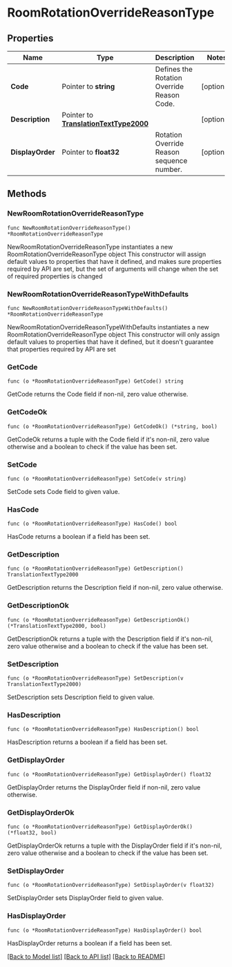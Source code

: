 # RoomRotationOverrideReasonType

## Properties

Name | Type | Description | Notes
------------ | ------------- | ------------- | -------------
**Code** | Pointer to **string** | Defines the Rotation Override Reason Code. | [optional] 
**Description** | Pointer to [**TranslationTextType2000**](TranslationTextType2000.md) |  | [optional] 
**DisplayOrder** | Pointer to **float32** | Rotation Override Reason sequence number. | [optional] 

## Methods

### NewRoomRotationOverrideReasonType

`func NewRoomRotationOverrideReasonType() *RoomRotationOverrideReasonType`

NewRoomRotationOverrideReasonType instantiates a new RoomRotationOverrideReasonType object
This constructor will assign default values to properties that have it defined,
and makes sure properties required by API are set, but the set of arguments
will change when the set of required properties is changed

### NewRoomRotationOverrideReasonTypeWithDefaults

`func NewRoomRotationOverrideReasonTypeWithDefaults() *RoomRotationOverrideReasonType`

NewRoomRotationOverrideReasonTypeWithDefaults instantiates a new RoomRotationOverrideReasonType object
This constructor will only assign default values to properties that have it defined,
but it doesn't guarantee that properties required by API are set

### GetCode

`func (o *RoomRotationOverrideReasonType) GetCode() string`

GetCode returns the Code field if non-nil, zero value otherwise.

### GetCodeOk

`func (o *RoomRotationOverrideReasonType) GetCodeOk() (*string, bool)`

GetCodeOk returns a tuple with the Code field if it's non-nil, zero value otherwise
and a boolean to check if the value has been set.

### SetCode

`func (o *RoomRotationOverrideReasonType) SetCode(v string)`

SetCode sets Code field to given value.

### HasCode

`func (o *RoomRotationOverrideReasonType) HasCode() bool`

HasCode returns a boolean if a field has been set.

### GetDescription

`func (o *RoomRotationOverrideReasonType) GetDescription() TranslationTextType2000`

GetDescription returns the Description field if non-nil, zero value otherwise.

### GetDescriptionOk

`func (o *RoomRotationOverrideReasonType) GetDescriptionOk() (*TranslationTextType2000, bool)`

GetDescriptionOk returns a tuple with the Description field if it's non-nil, zero value otherwise
and a boolean to check if the value has been set.

### SetDescription

`func (o *RoomRotationOverrideReasonType) SetDescription(v TranslationTextType2000)`

SetDescription sets Description field to given value.

### HasDescription

`func (o *RoomRotationOverrideReasonType) HasDescription() bool`

HasDescription returns a boolean if a field has been set.

### GetDisplayOrder

`func (o *RoomRotationOverrideReasonType) GetDisplayOrder() float32`

GetDisplayOrder returns the DisplayOrder field if non-nil, zero value otherwise.

### GetDisplayOrderOk

`func (o *RoomRotationOverrideReasonType) GetDisplayOrderOk() (*float32, bool)`

GetDisplayOrderOk returns a tuple with the DisplayOrder field if it's non-nil, zero value otherwise
and a boolean to check if the value has been set.

### SetDisplayOrder

`func (o *RoomRotationOverrideReasonType) SetDisplayOrder(v float32)`

SetDisplayOrder sets DisplayOrder field to given value.

### HasDisplayOrder

`func (o *RoomRotationOverrideReasonType) HasDisplayOrder() bool`

HasDisplayOrder returns a boolean if a field has been set.


[[Back to Model list]](../README.md#documentation-for-models) [[Back to API list]](../README.md#documentation-for-api-endpoints) [[Back to README]](../README.md)


